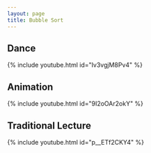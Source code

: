 ```yaml
---
layout: page
title: Bubble Sort
---
```


## Dance

{% include youtube.html id="Iv3vgjM8Pv4" %}

## Animation

{% include youtube.html id="9I2oOAr2okY" %}

## Traditional Lecture

{% include youtube.html id="p__ETf2CKY4" %}
